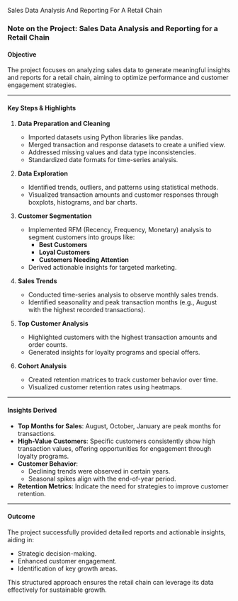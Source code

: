 Sales Data Analysis And Reporting For A Retail Chain

### Note on the Project: Sales Data Analysis and Reporting for a Retail Chain

#### **Objective**
The project focuses on analyzing sales data to generate meaningful insights and reports for a retail chain, aiming to optimize performance and customer engagement strategies.

---

#### **Key Steps & Highlights**
1. **Data Preparation and Cleaning**
   - Imported datasets using Python libraries like pandas.
   - Merged transaction and response datasets to create a unified view.
   - Addressed missing values and data type inconsistencies.
   - Standardized date formats for time-series analysis.

2. **Data Exploration**
   - Identified trends, outliers, and patterns using statistical methods.
   - Visualized transaction amounts and customer responses through boxplots, histograms, and bar charts.

3. **Customer Segmentation**
   - Implemented RFM (Recency, Frequency, Monetary) analysis to segment customers into groups like:
     - **Best Customers**
     - **Loyal Customers**
     - **Customers Needing Attention**
   - Derived actionable insights for targeted marketing.

4. **Sales Trends**
   - Conducted time-series analysis to observe monthly sales trends.
   - Identified seasonality and peak transaction months (e.g., August with the highest recorded transactions).

5. **Top Customer Analysis**
   - Highlighted customers with the highest transaction amounts and order counts.
   - Generated insights for loyalty programs and special offers.

6. **Cohort Analysis**
   - Created retention matrices to track customer behavior over time.
   - Visualized customer retention rates using heatmaps.

---

#### **Insights Derived**
- **Top Months for Sales**: August, October, January are peak months for transactions.
- **High-Value Customers**: Specific customers consistently show high transaction values, offering opportunities for engagement through loyalty programs.
- **Customer Behavior**:
  - Declining trends were observed in certain years.
  - Seasonal spikes align with the end-of-year period.
- **Retention Metrics**: Indicate the need for strategies to improve customer retention.

---

#### **Outcome**
The project successfully provided detailed reports and actionable insights, aiding in:
- Strategic decision-making.
- Enhanced customer engagement.
- Identification of key growth areas.

This structured approach ensures the retail chain can leverage its data effectively for sustainable growth.
